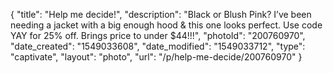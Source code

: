 {
    "title": "Help me decide!",
    "description": "Black or Blush Pink? I’ve been needing a jacket with a big enough hood & this one looks perfect. Use code YAY for 25% off. Brings price to under $44!!!",
    "photoId": "200760970",
    "date_created": "1549033608",
    "date_modified": "1549033712",
    "type": "captivate",
    "layout": "photo",
    "url": "\/p\/help-me-decide\/200760970"
}
